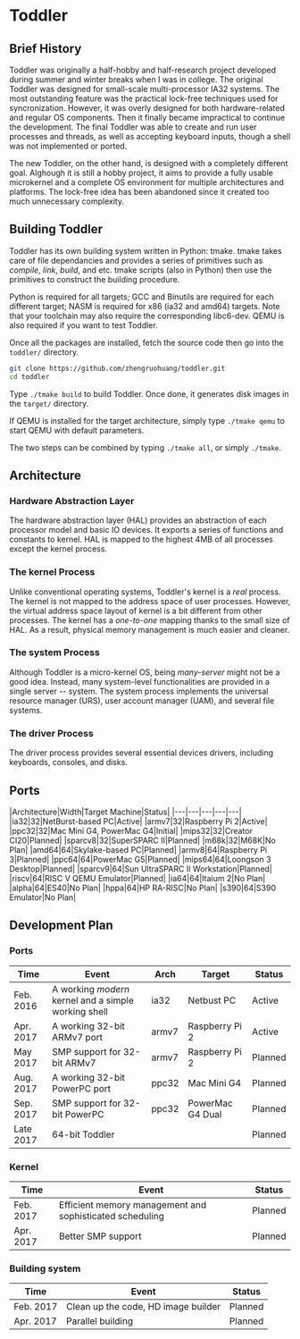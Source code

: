 # Toddler

## Brief History

Toddler was originally a half-hobby and half-research project developed during summer and winter breaks when I was in college.
The original Toddler was designed for small-scale multi-processor IA32 systems.
The most outstanding feature was the practical lock-free techniques used for syncronization.
However, it was overly designed for both hardware-related and regular OS components.
Then it finally became impractical to continue the development.
The final Toddler was able to create and run user processes and threads, as well as accepting keyboard inputs,
though a shell was not implemented or ported.

The new Toddler, on the other hand, is designed with a completely different goal.
Alghough it is still a hobby project, it aims to provide a fully usable microkernel and a complete OS environment for multiple architectures and platforms.
The lock-free idea has been abandoned since it created too much unnecessary complexity.

## Building Toddler

Toddler has its own building system written in Python: tmake. tmake takes care of file dependancies and provides a series of primitives such as _compile_, _link_, _build_, and etc. tmake scripts (also in Python) then use the primitives to construct the building procedure.

Python is required for all targets; GCC and Binutils are required for each different target; NASM is required for x86 (ia32 and amd64) targets. Note that your toolchain may also require the corresponding libc6-dev. QEMU is also required if you want to test Toddler.

Once all the packages are installed, fetch the source code then go into the ```toddler/``` directory.
```bash
git clone https://github.com/zhengruohuang/toddler.git
cd toddler
```

Type ```./tmake build``` to build Toddler. Once done, it generates disk images in the ```target/``` directory.

If QEMU is installed for the target architecture, simply type ```./tmake qemu``` to start QEMU with default parameters.

The two steps can be combined by typing ```./tmake all```, or simply ```./tmake```.


## Architecture

### Hardware Abstraction Layer

The hardware abstraction layer (HAL) provides an abstraction of each processor model and basic IO devices. It exports a series of functions and constants to kernel.
HAL is mapped to the highest 4MB of all processes except the kernel process.

### The kernel Process

Unlike conventional operating systems, Toddler's kernel is a *real* process. The kernel is not mapped to the address space of user processes.
However, the virtual address space layout of kernel is a bit different from other processes. The kernel has a *one-to-one* mapping thanks to the small size of HAL.
As a result, physical memory management is much easier and cleaner.

### The system Process

Although Toddler is a micro-kernel OS, being *many-server* might not be a good idea. Instead, many system-level functionalities are provided in a single server -- system.
The system process implements the universal resource manager (URS), user account manager (UAM), and several file systems.

### The driver Process

The driver process provides several essential devices drivers, including keyboards, consoles, and disks.


## Ports

|Architecture|Width|Target Machine|Status|
|---|---|---|---|---|
|ia32|32|NetBurst-based PC|Active|
|armv7|32|Raspberry Pi 2|Active|
|ppc32|32|Mac Mini G4, PowerMac G4|Initial|
|mips32|32|Creator CI20|Planned|
|sparcv8|32|SuperSPARC II|Planned|
|m68k|32|M68K|No Plan|
|amd64|64|Skylake-based PC|Planned|
|armv8|64|Raspberry Pi 3|Planned|
|ppc64|64|PowerMac G5|Planned|
|mips64|64|Loongson 3 Desktop|Planned|
|sparcv9|64|Sun UltraSPARC II Workstation|Planned|
|riscv|64|RISC V QEMU Emulator|Planned|
|ia64|64|Itaium 2|No Plan|
|alpha|64|ES40|No Plan|
|hppa|64|HP RA-RISC|No Plan|
|s390|64|S390 Emulator|No Plan|


## Development Plan

### Ports

|Time|Event|Arch|Target|Status|
|---|---|---|---|---|
|Feb. 2016|A working *modern* kernel and a simple working shell|ia32|Netbust PC|Active|
|Apr. 2017|A working 32-bit ARMv7 port|armv7|Raspberry Pi 2|Active|
|May 2017|SMP support for 32-bit ARMv7|armv7|Raspberry Pi 2|Planned|
|Aug. 2017|A working 32-bit PowerPC port|ppc32|Mac Mini G4|Planned|
|Sep. 2017|SMP support for 32-bit PowerPC|ppc32|PowerMac G4 Dual|Planned|
|Late 2017|64-bit Toddler|||Planned|

### Kernel

|Time|Event|Status|
|----|-----|------|
|Feb. 2017|Efficient memory management and sophisticated scheduling|Planned|
|Apr. 2017|Better SMP support|Planned|

### Building system

|Time|Event|Status|
|----|-----|------|
|Feb. 2017|Clean up the code, HD image builder|Planned|
|Apr. 2017|Parallel building|Planned|
